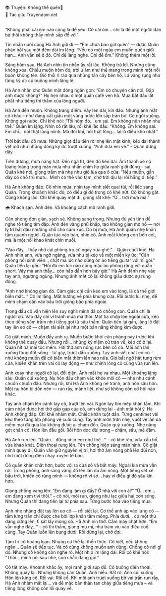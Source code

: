 📚 Truyện: Không thể quên🔞 
<br>
📖 Tác giả: Truyendam.net
<br></br>

"Không phải cái ôm nào cũng là để yêu. Có cái ôm... chỉ là để một người đàn bà thôi không thấy mình sắp đổ vỡ."

Tin nhắn cuối cùng Hà Anh gửi đi — “Em chưa bao giờ quên” — được Quân phản hồi sau một đêm dài im lặng.
“Nếu có một ngày em muốn quên giới hạn... Anh vẫn sẽ ở đó. Chỉ để lắng nghe. Chỉ để ôm.”
Không thêm một lời.

Sáng hôm sau, Hà Anh nhìn tin nhắn ấy rất lâu. Không trả lời. Nhưng cũng không xóa.
Chiều muộn hôm đó, trời u ám như thể mang trong mình một nỗi buồn không tên. Gió thổi rì rào qua những tán cây bên hồ. Lá vàng rụng như từng ký ức cũ buông mình lặng lẽ.

Hà Anh nhắn cho Quân một dòng ngắn gọn:
“Em có chuyện cần nói. Gặp anh được không?”
Họ hẹn nhau ở một quán café ven hồ. Mưa bắt đầu lất phất như tiếng thì thầm của lòng người.

Hà Anh đến muộn. Không trang điểm. Váy len dài, kín đáo. Nhưng ánh mắt cô khác – như đang cất giấu một vùng nước lớn sắp tràn bờ.
Cô ngồi xuống. Không gọi nước. Chỉ khẽ nói:
“Tối hôm đó... em sai. Em không nên nhắn như thế.”
Quân im lặng. Nhìn cô rất lâu, rồi khẽ lắc đầu:
“Không. Em không sai. Em chỉ… nói thật lòng mình. Mà đôi khi, nói thật lòng… lại là điều khó nhất.”

Trời bắt đầu đổ mưa. Những giọt đầu tiên rơi nhẹ lên mặt kính, kéo dài thành vệt mờ như những dòng ký ức trượt xuống.
“Anh đưa em về.” – Quân đứng dậy.

Trên đường, mưa nặng hạt. Đến ngã tư, đèn đỏ kéo dài. Âm thanh xe cộ loang loáng trong màn mưa như nhấn chìm họ giữa ranh giới đúng – sai.
Quân khẽ nói, giọng trầm mà nhẹ như gió lùa qua ô cửa:
“Nếu muốn, gần đây có chỗ trú mưa… Mình có thể vào tạm, chờ trời dịu lại rồi hẵng đi tiếp.”

Hà Anh không đáp. Cô nhìn mưa, nhìn tay mình siết quai túi, rồi liếc sang Quân. Trong khoảnh khắc đó, có điều gì đó trong cô khẽ nứt.
Cô không gật. Cũng không lắc. Chỉ khẽ quay mặt đi, giọng rất khẽ:
“Ừ... trời mưa mà.”

🌧️ Khách sạn. Ánh đèn. Và khoảng cách mờ ranh giới.

Căn phòng đơn giản, sạch sẽ. Không sang trọng. Nhưng đủ yên tĩnh để nghe rõ tiếng tim đập.
Ánh đèn vàng phủ khắp, tạo không gian mơ hồ — nơi lý trí bắt đầu nhường chỗ cho cảm xúc.
Do bị mưa, Hà Anh quấn nhẹ khăn tắm quanh người. Quân tựa vào bàn, nhìn cô. Ánh mắt không còn bỡn cợt, mà là một nỗi khao khát chín muồi.

“Vào đây… thấy nhớ cái phòng trọ cũ ngày xưa ghê.” – Quân cười khẽ.
Hà Anh nhìn anh, vừa ngỡ ngàng, vừa như bị kéo về một miền ký ức:
“Căn phòng hồi sinh viên… chật mà lúc nào cũng ồn ào tiếng guitar với mì gói.”
Quân tiến lại gần:
“Hồi đó em lúc nào cũng mặc áo phông rộng với quần short. Vậy mà anh thấy… còn hấp dẫn hơn bây giờ.”
Hà Anh đánh nhẹ vào tay anh, ngượng ngùng. Nhưng ánh mắt cô lại không giấu được sự rung động.

“Anh nhớ không gian đó. Cảm giác chỉ cần kéo em vào lòng, là cả thế giới biến mất…”
Cô im lặng. Mắt hướng về phía khung cửa. Rồi bước lùi nhẹ, để mình chạm dần vào bầu trời giông bão phía ngoài.

Trong đầu cô vẫn hiện lên suy nghĩ: mình đã có chồng con. Quân chỉ là người cũ. Vào đây chỉ vì tránh mưa mà thôi.
Một tia chớp lóe ngoài cửa, kéo theo tiếng sấm trầm như tiếng gọi từ sâu thẳm.
Quân tiến lại gần, lặng lẽ đặt tay lên eo cô — chậm rãi siết lại như một bản năng không kìm được.

Cô giật mình. Muốn đẩy anh ra. Muốn bước khỏi căn phòng này trước khi không thể quay đầu.
Nhưng rồi… những kỷ niệm cũ tràn về, kéo cô ở lại.
Quân hít hà mái tóc mềm. Hơi thở anh nóng rực bên cổ cô. Môi anh lần xuống từng đốt sống – từ gáy, trượt dần xuống.
Tay anh siết chặt eo cô – như không muốn để cô biến mất thêm lần nào nữa.
Gió bất ngờ hắt tung rèm cửa, khiến khăn trên vai cô lay động — như chính lòng cô cũng vừa run lên.

Anh xoay nhẹ người cô lại, đối diện. Ánh mắt họ va nhau. Một khoảng lặng sâu.
Quân cúi xuống. Nụ hôn đầu chạm vào khóe môi cô — nhẹ như cánh chuồn chuồn đậu.
Nhưng rồi, khi Hà Anh không né tránh, anh hôn sâu hơn. Một nụ hôn bị dồn nén — run rẩy, mãnh liệt, như sợ không còn cơ hội nào khác.

Tay anh chạm lên cánh tay cô, trượt lên vai. Ngón tay tìm mép khăn tắm. Khi cảm nhận được hơi thở gấp gáp của cô, anh dừng lại – ánh mắt hỏi ý.
Hà Anh không đáp. Chỉ khẽ nhắm mắt.
Chiếc khăn tuột dần. Từng centimet vải kéo theo từng lớp phòng vệ cuối cùng.
Tay anh mơn trớn nhẹ, vuốt ve làn da mềm mại đã quá lâu không được ai chạm đến.
Quân quỳ xuống. Nhẹ nâng gót chân cô. Hôn lên đầu gối. Rồi hôn dọc đùi trong – chậm, sâu, mê đắm.

Hà Anh run lên.
“Quân… đừng nhìn em như thế…” – cô khẽ rên, vừa xấu hổ, vừa khao khát.
Điện thoại rung lên. Tên chồng hiện sáng màn hình.
Cô giật mình quay đi. Quân vẫn giữ nguyên vị trí, hơi thở ấm nóng phả lên đùi non, như một dòng điện chạy xuyên tế bào.

Cô quấn khăn chặt hơn, bước vội ra cửa sổ và bắt máy.
Ngoài kia mưa vẫn rơi. Trong phòng, ánh sáng vàng đổ lên làn da ẩm nóng.
Một tiếng sét xé bầu trời, khiến cô rùng mình — không rõ vì sợ… hay vì điều gì đó sâu kín hơn.

Giọng chồng vang lên: “Em đang làm gì đấy? Ở nhà với con à?”
“Ừ... em… em đang xem tivi thôi.” – cô nói, môi run, giọng như lạc giữa hai cơn sóng.
Nhưng Quân thì đang tiến lại từ phía sau. Từng bước hòa vào tiếng mưa.

Anh nhẹ nhàng đặt tay lên eo cô — rồi siết lại. Cơ thể anh áp vào lưng cô — tấm lưng trần chỉ được che bởi lớp khăn tắm mỏng.
Phía dưới… có một thứ đang cứng lên, tì sát lấy mông cô.
Hà Anh nín thở. Cầm máy chặt hơn.
“Em vẫn nghe đây…” – cô thì thầm, giọng mụ mị, như bám víu vào điều cuối cùng.
Tay Quân luồn lên bụng dưới. Rồi dừng lại, chờ đợi.

Tâm trí cô hoảng loạn. Nhưng cơ thể lại thổn thức. Cô biết, nếu không ngăn… Quân sẽ tiếp tục. Và cô cũng không muốn anh dừng.
Chồng cô nói gì đó. Nhưng cô không còn nghe rõ.
Một nhịp im lặng dài. Rồi cô khẽ nói:
“Thôi… mình nói sau nhé, con chắc đang gọi.”

Cô tắt máy.
Khoảnh khắc ấy, mọi ranh giới sụp đổ.
Cô buông điện thoại. Không quay lại. Nhưng không cản Quân.
Anh hiểu. Rất rõ.
Anh cúi xuống. Hôn lên lưng cô. Rồi vai. Rồi cổ.
Khi môi anh trượt xuống bờ vai trần run rẩy, Hà Anh nhắm mắt lại… và để mặc bản thân tan chảy giữa tiếng mưa – và tiếng lòng không còn lối quay về.